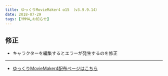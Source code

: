 ```yaml
---
title: ゆっくりMovieMaker4 α15 （v3.9.9.14）
date: 2018-07-29
tags: [YMM4,お知らせ]
---
```

## 修正
- キャラクターを編集するとエラーが発生するのを修正

---

- [ゆっくりMovieMaker4配布ページはこちら](../index.md)